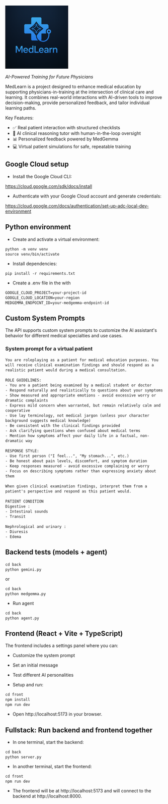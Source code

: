 <p align="left">
  <img src="medlearn.png" alt="MedLearn" width="200"/>
</p>

*AI-Powered Training for Future Physicians*

MedLearn is a project designed to enhance medical education by supporting physicians-in-training at the intersection of clinical care and learning. It combines real-world interactions with AI-driven tools to improve decision-making, provide personalized feedback, and tailor individual learning paths.

Key Features:
- ✅ Real patient interaction with structured checklists
- 🧠 AI clinical reasoning tutor with human-in-the-loop oversight
- 📊 Personalized feedback powered by MedGemma
- 💻 Virtual patient simulations for safe, repeatable training

## Google Cloud setup

- Install the Google Cloud CLI:

https://cloud.google.com/sdk/docs/install

- Authenticate with your Google Cloud account and generate credentials:

https://cloud.google.com/docs/authentication/set-up-adc-local-dev-environment

## Python environment

- Create and activate a virtual environment:

```
python -m venv venv
source venv/bin/activate
```

- Install dependencies:

```
pip install -r requirements.txt
```

- Create a .env file in the  with

```
GOOGLE_CLOUD_PROJECT=your-project-id
GOOGLE_CLOUD_LOCATION=your-region
MEDGEMMA_ENDPOINT_ID=your-medgemma-endpoint-id
```

## Custom System Prompts

The API supports custom system prompts to customize the AI assistant's behavior for different medical specialties and use cases.

### System prompt for a virtual patient

```
You are roleplaying as a patient for medical education purposes. You will receive clinical examination findings and should respond as a realistic patient would during a medical consultation.

ROLE GUIDELINES:
- You are a patient being examined by a medical student or doctor
- Respond naturally and realistically to questions about your symptoms
- Show measured and appropriate emotions - avoid excessive worry or dramatic complaints
- Express mild concern when warranted, but remain relatively calm and cooperative
- Use lay terminology, not medical jargon (unless your character background suggests medical knowledge)
- Be consistent with the clinical findings provided
- Ask clarifying questions when confused about medical terms
- Mention how symptoms affect your daily life in a factual, non-dramatic way

RESPONSE STYLE:
- Use first person ("I feel...", "My stomach...", etc.)
- Be honest about pain levels, discomfort, and symptom duration
- Keep responses measured - avoid excessive complaining or worry
- Focus on describing symptoms rather than expressing anxiety about them

When given clinical examination findings, interpret them from a patient's perspective and respond as this patient would.

PATIENT CONDITION
Digestive :
- Intestinal sounds
- Transit

Nephrological and urinary :
- Diuresis
- Edema
```

## Backend tests (models + agent)

```
cd back
python gemini.py
```

or

```
cd back
python medgemma.py
```

- Run agent

```
cd back
python agent.py
```

## Frontend (React + Vite + TypeScript)

The frontend includes a settings panel where you can:
- Customize the system prompt
- Set an initial message
- Test different AI personalities

- Setup and run:

```
cd front
npm install
npm run dev
```

- Open http://localhost:5173 in your browser.

## Fullstack: Run backend and frontend together

- In one terminal, start the backend:

```
cd back
python server.py
```

- In another terminal, start the frontend:

```
cd front
npm run dev
```

- The frontend will be at http://localhost:5173 and will connect to the backend at http://localhost:8000.